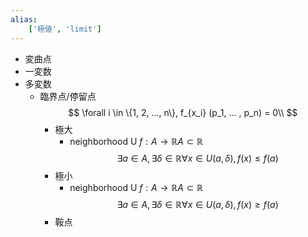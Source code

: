```yaml
---
alias:
    ['極値', 'limit']
---
```

- 変曲点
- 一変数
- 多変数
    - 臨界点/停留点
        $$ \forall i \in \{1, 2, ..., n\}, f_{x_i} (p_1, ... , p_n) = 0\\ $$
        - 極大
            - neighborhood U
            $f : A \to \mathbb R A \subset \mathbb R$
            $$ \exists a \in A, \exists \delta \in \mathbb R \forall x \in U(a, \delta), f(x) \leq f(a) $$
        - 極小
            - neighborhood U
            $f : A \to \mathbb R A \subset \mathbb R$
            $$ \exists a \in A, \exists \delta \in \mathbb R \forall x \in U(a, \delta), f(x) \geq f(a) $$
        - 鞍点